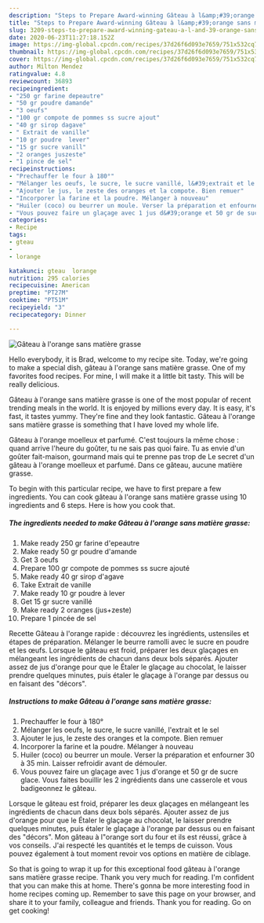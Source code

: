 ```yaml
---
description: "Steps to Prepare Award-winning Gâteau à l&amp;#39;orange sans matière grasse"
title: "Steps to Prepare Award-winning Gâteau à l&amp;#39;orange sans matière grasse"
slug: 3209-steps-to-prepare-award-winning-gateau-a-l-and-39-orange-sans-matiere-grasse
date: 2020-06-23T11:27:18.152Z
image: https://img-global.cpcdn.com/recipes/37d26f6d093e7659/751x532cq70/gateau-a-lorange-sans-matiere-grasse-photo-principale-de-la-recette.jpg
thumbnail: https://img-global.cpcdn.com/recipes/37d26f6d093e7659/751x532cq70/gateau-a-lorange-sans-matiere-grasse-photo-principale-de-la-recette.jpg
cover: https://img-global.cpcdn.com/recipes/37d26f6d093e7659/751x532cq70/gateau-a-lorange-sans-matiere-grasse-photo-principale-de-la-recette.jpg
author: Milton Mendez
ratingvalue: 4.8
reviewcount: 36893
recipeingredient:
- "250 gr farine depeautre"
- "50 gr poudre damande"
- "3 oeufs"
- "100 gr compote de pommes ss sucre ajout"
- "40 gr sirop dagave"
- " Extrait de vanille"
- "10 gr poudre  lever"
- "15 gr sucre vanill"
- "2 oranges juszeste"
- "1 pince de sel"
recipeinstructions:
- "Prechauffer le four à 180°"
- "Mélanger les oeufs, le sucre, le sucre vanillé, l&#39;extrait et le sel"
- "Ajouter le jus, le zeste des oranges et la compote. Bien remuer"
- "Incorporer la farine et la poudre. Mélanger à nouveau"
- "Huiler (coco) ou beurrer un moule. Verser la préparation et enfourner 30 à 35 min. Laisser refroidir avant de démouler."
- "Vous pouvez faire un glaçage avec 1 jus d&#39;orange et 50 gr de sucre glace. Vous faites bouillir les 2 ingrédients dans une casserole et vous badigeonnez le gâteau."
categories:
- Recipe
tags:
- gteau
- 
- lorange

katakunci: gteau  lorange 
nutrition: 295 calories
recipecuisine: American
preptime: "PT27M"
cooktime: "PT51M"
recipeyield: "3"
recipecategory: Dinner

---
```



![Gâteau à l&#39;orange sans matière grasse](https://img-global.cpcdn.com/recipes/37d26f6d093e7659/751x532cq70/gateau-a-lorange-sans-matiere-grasse-photo-principale-de-la-recette.jpg)

Hello everybody, it is Brad, welcome to my recipe site. Today, we're going to make a special dish, gâteau à l&#39;orange sans matière grasse. One of my favorites food recipes. For mine, I will make it a little bit tasty. This will be really delicious.

Gâteau à l&#39;orange sans matière grasse is one of the most popular of recent trending meals in the world. It is enjoyed by millions every day. It is easy, it's fast, it tastes yummy. They're fine and they look fantastic. Gâteau à l&#39;orange sans matière grasse is something that I have loved my whole life.

Gâteau à l&#39;orange moelleux et parfumé. C&#39;est toujours la même chose : quand arrive l&#39;heure du goûter, tu ne sais pas quoi faire. Tu as envie d&#39;un goûter fait-maison, gourmand mais qui te prenne pas trop de Le secret d&#39;un gâteau à l&#39;orange moelleux et parfumé. Dans ce gâteau, aucune matière grasse.


To begin with this particular recipe, we have to first prepare a few ingredients. You can cook gâteau à l&#39;orange sans matière grasse using 10 ingredients and 6 steps. Here is how you cook that.

<!--inarticleads1-->

##### The ingredients needed to make Gâteau à l&#39;orange sans matière grasse:

1. Make ready 250 gr farine d&#39;epeautre
1. Make ready 50 gr poudre d&#39;amande
1. Get 3 oeufs
1. Prepare 100 gr compote de pommes ss sucre ajouté
1. Make ready 40 gr sirop d&#39;agave
1. Take  Extrait de vanille
1. Make ready 10 gr poudre à lever
1. Get 15 gr sucre vanillé
1. Make ready 2 oranges (jus+zeste)
1. Prepare 1 pincée de sel


Recette Gâteau à l&#39;orange rapide : découvrez les ingrédients, ustensiles et étapes de préparation. Mélanger le beurre ramolli avec le sucre en poudre et les œufs. Lorsque le gâteau est froid, préparer les deux glaçages en mélangeant les ingrédients de chacun dans deux bols séparés. Ajouter assez de jus d&#39;orange pour que le Étaler le glaçage au chocolat, le laisser prendre quelques minutes, puis étaler le glaçage à l&#39;orange par dessus ou en faisant des &#34;décors&#34;. 

<!--inarticleads2-->

##### Instructions to make Gâteau à l&#39;orange sans matière grasse:

1. Prechauffer le four à 180°
1. Mélanger les oeufs, le sucre, le sucre vanillé, l&#39;extrait et le sel
1. Ajouter le jus, le zeste des oranges et la compote. Bien remuer
1. Incorporer la farine et la poudre. Mélanger à nouveau
1. Huiler (coco) ou beurrer un moule. Verser la préparation et enfourner 30 à 35 min. Laisser refroidir avant de démouler.
1. Vous pouvez faire un glaçage avec 1 jus d&#39;orange et 50 gr de sucre glace. Vous faites bouillir les 2 ingrédients dans une casserole et vous badigeonnez le gâteau.


Lorsque le gâteau est froid, préparer les deux glaçages en mélangeant les ingrédients de chacun dans deux bols séparés. Ajouter assez de jus d&#39;orange pour que le Étaler le glaçage au chocolat, le laisser prendre quelques minutes, puis étaler le glaçage à l&#39;orange par dessus ou en faisant des &#34;décors&#34;. Mon gâteau à l&#34;orange sort du four et ils est réussi, grâce à vos conseils. J&#39;ai respecté les quantités et le temps de cuisson. Vous pouvez également à tout moment revoir vos options en matière de ciblage. 

So that is going to wrap it up for this exceptional food gâteau à l&#39;orange sans matière grasse recipe. Thank you very much for reading. I'm confident that you can make this at home. There's gonna be more interesting food in home recipes coming up. Remember to save this page on your browser, and share it to your family, colleague and friends. Thank you for reading. Go on get cooking!
